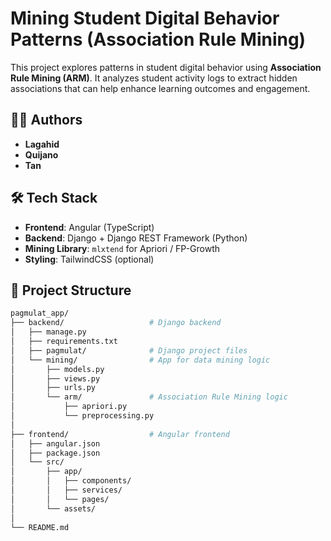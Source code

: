 # Mining Student Digital Behavior Patterns (Association Rule Mining)

This project explores patterns in student digital behavior using **Association Rule Mining (ARM)**. It analyzes student activity logs to extract hidden associations that can help enhance learning outcomes and engagement.

## 👨‍💻 Authors
- **Lagahid**
- **Quijano**
- **Tan**

## 🛠️ Tech Stack
- **Frontend**: Angular (TypeScript)
- **Backend**: Django + Django REST Framework (Python)
- **Mining Library**: `mlxtend` for Apriori / FP-Growth
- **Styling**: TailwindCSS (optional)

## 📁 Project Structure

```bash
pagmulat_app/
├── backend/                   # Django backend
│   ├── manage.py
│   ├── requirements.txt
│   ├── pagmulat/              # Django project files
│   └── mining/                # App for data mining logic
│       ├── models.py
│       ├── views.py
│       ├── urls.py
│       └── arm/               # Association Rule Mining logic
│           ├── apriori.py
│           └── preprocessing.py
│
├── frontend/                  # Angular frontend
│   ├── angular.json
│   ├── package.json
│   └── src/
│       ├── app/
│       │   ├── components/
│       │   ├── services/
│       │   └── pages/
│       └── assets/
│
└── README.md
